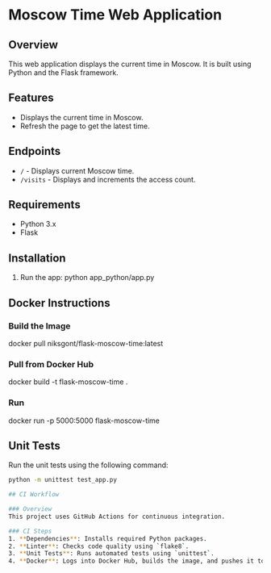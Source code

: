 # Moscow Time Web Application

## Overview
This web application displays the current time in Moscow. It is built using Python and the Flask framework.

## Features
- Displays the current time in Moscow.
- Refresh the page to get the latest time.

## Endpoints
- `/` - Displays current Moscow time.
- `/visits` - Displays and increments the access count.

## Requirements
- Python 3.x
- Flask

## Installation
1. Run the app:
    python app_python/app.py

## Docker Instructions

### Build the Image
docker pull niksgont/flask-moscow-time:latest
### Pull from Docker Hub
docker build -t flask-moscow-time .
### Run
docker run -p 5000:5000 flask-moscow-time

## Unit Tests
Run the unit tests using the following command:
```bash
python -m unittest test_app.py

## CI Workflow

### Overview
This project uses GitHub Actions for continuous integration.

### CI Steps
1. **Dependencies**: Installs required Python packages.
2. **Linter**: Checks code quality using `flake8`.
3. **Unit Tests**: Runs automated tests using `unittest`.
4. **Docker**: Logs into Docker Hub, builds the image, and pushes it to the repository.
